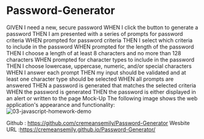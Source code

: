 # Password-Generator

GIVEN I need a new, secure password
WHEN I click the button to generate a password
THEN I am presented with a series of prompts for password criteria
WHEN prompted for password criteria
THEN I select which criteria to include in the password
WHEN prompted for the length of the password
THEN I choose a length of at least 8 characters and no more than 128 characters
WHEN prompted for character types to include in the password
THEN I choose lowercase, uppercase, numeric, and/or special characters
WHEN I answer each prompt
THEN my input should be validated and at least one character type should be selected
WHEN all prompts are answered
THEN a password is generated that matches the selected criteria
WHEN the password is generated
THEN the password is either displayed in an alert or written to the page
Mock-Up
The following image shows the web application's appearance and functionality:
![03-javascript-homework-demo](https://user-images.githubusercontent.com/78656766/111080263-1084bd80-84d4-11eb-8a02-eb0c577a0ac3.png)

Github : https://github.com/cremeansemily/Password-Generator
Wesbite URL :https://cremeansemily.github.io/Password-Generator/
